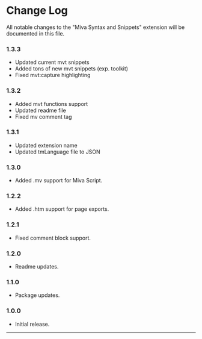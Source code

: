 # Change Log

All notable changes to the "Miva Syntax and Snippets" extension will be documented in this file.

### 1.3.3

- Updated current mvt snippets
- Added tons of new mvt snippets (exp. toolkit)
- Fixed mvt:capture highlighting

### 1.3.2

- Added mvt functions support
- Updated readme file
- Fixed mv comment tag

### 1.3.1

- Updated extension name
- Updated tmLanguage file to JSON

### 1.3.0

- Added .mv support for Miva Script.

### 1.2.2

- Added .htm support for page exports.

### 1.2.1

- Fixed comment block support.

### 1.2.0

- Readme updates.

### 1.1.0

- Package updates.

### 1.0.0

- Initial release.

---
